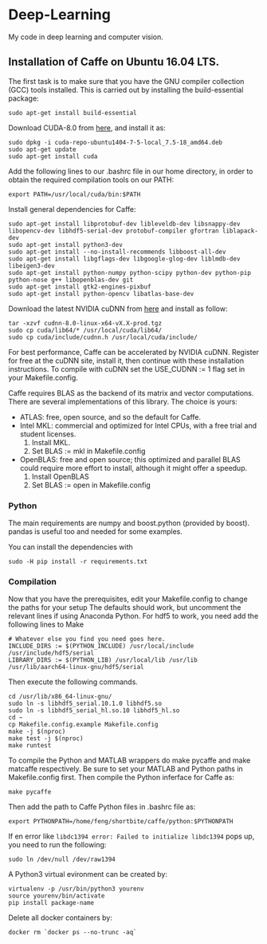 # Deep-Learning
My code in deep learning and computer vision.

## Installation of Caffe on Ubuntu 16.04 LTS.
The first task is to make sure that you have the GNU compiler collection (GCC) tools installed. This is carried out by installing the build-essential package:
```
sudo apt-get install build-essential
```

Download CUDA-8.0 from [here](https://developer.nvidia.com/cuda-downloads), and install it as:
```
sudo dpkg -i cuda-repo-ubuntu1404-7-5-local_7.5-18_amd64.deb 
sudo apt-get update
sudo apt-get install cuda 
```

Add the following lines to our .bashrc file in our home directory, in order to obtain the required compilation tools on our PATH:
```
export PATH=/usr/local/cuda/bin:$PATH
```

Install general dependencies for Caffe:
```
sudo apt-get install libprotobuf-dev libleveldb-dev libsnappy-dev libopencv-dev libhdf5-serial-dev protobuf-compiler gfortran liblapack-dev
sudo apt-get install python3-dev
sudo apt-get install --no-install-recommends libboost-all-dev
sudo apt-get install libgflags-dev libgoogle-glog-dev liblmdb-dev libeigen3-dev
sudo apt-get install python-numpy python-scipy python-dev python-pip python-nose g++ libopenblas-dev git
sudo apt-get install gtk2-engines-pixbuf
sudo apt-get install python-opencv libatlas-base-dev
```

Download the latest NVIDIA cuDNN from [here](https://developer.nvidia.com/cudnn) and install as follow:
```
tar -xzvf cudnn-8.0-linux-x64-vX.X-prod.tgz
sudo cp cuda/lib64/* /usr/local/cuda/lib64/
sudo cp cuda/include/cudnn.h /usr/local/cuda/include/
```

For best performance, Caffe can be accelerated by NVIDIA cuDNN. Register for free at the cuDNN site, install it, then continue with these installation instructions. To compile with cuDNN set the USE_CUDNN := 1 flag set in your Makefile.config.

Caffe requires BLAS as the backend of its matrix and vector computations. There are several implementations of this library. The choice is yours:
* ATLAS: free, open source, and so the default for Caffe.
* Intel MKL: commercial and optimized for Intel CPUs, with a free trial and student licenses.
  1. Install MKL.
  2. Set BLAS := mkl in Makefile.config
* OpenBLAS: free and open source; this optimized and parallel BLAS could require more effort to install, although it might offer a speedup.
  1. Install OpenBLAS
  2. Set BLAS := open in Makefile.config

### Python

The main requirements are numpy and boost.python (provided by boost). pandas is useful too and needed for some examples.

You can install the dependencies with
```
sudo -H pip install -r requirements.txt
```

### Compilation
Now that you have the prerequisites, edit your Makefile.config to change the paths for your setup The defaults should work, but uncomment the relevant lines if using Anaconda Python. For hdf5 to work, you need add the following lines to Make
```
# Whatever else you find you need goes here.
INCLUDE_DIRS := $(PYTHON_INCLUDE) /usr/local/include /usr/include/hdf5/serial
LIBRARY_DIRS := $(PYTHON_LIB) /usr/local/lib /usr/lib /usr/lib/aarch64-linux-gnu/hdf5/serial
```
Then execute the following commands.
```
cd /usr/lib/x86_64-linux-gnu/
sudo ln -s libhdf5_serial.10.1.0 libhdf5.so
sudo ln -s libhdf5_serial_hl.so.10 libhdf5_hl.so
cd ~
cp Makefile.config.example Makefile.config
make -j $(nproc)
make test -j $(nproc)
make runtest
```

To compile the Python and MATLAB wrappers do make pycaffe and make matcaffe respectively. Be sure to set your MATLAB and Python paths in Makefile.config first. Then compile the Python inferface for Caffe as:
```
make pycaffe
```

Then add the path to Caffe Python files in .bashrc file as:
```
export PYTHONPATH=/home/feng/shortbite/caffe/python:$PYTHONPATH
```
If en error like `libdc1394 error: Failed to initialize libdc1394` pops up, you need to run the following:
```
sudo ln /dev/null /dev/raw1394
```

A Python3 virtual evironment can be created by:
```
virtualenv -p /usr/bin/python3 yourenv
source yourenv/bin/activate
pip install package-name
```
Delete all docker containers by:
```
docker rm `docker ps --no-trunc -aq`
```
